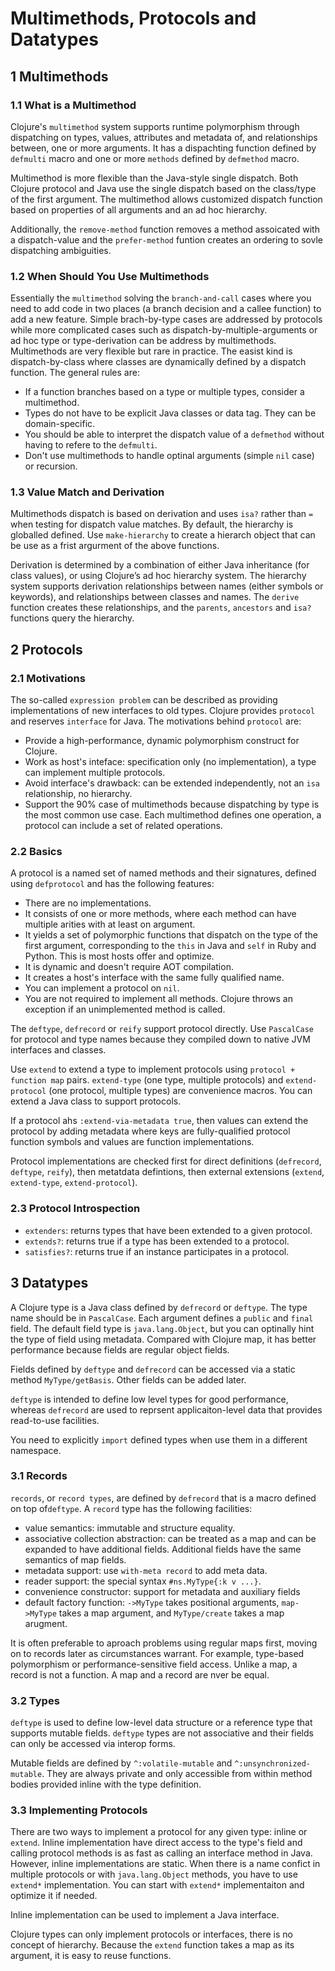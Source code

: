 # Multimethods, Protocols and Datatypes

## 1 Multimethods

### 1.1 What is a Multimethod

Clojure's `multimethod` system supports runtime polymorphism through dispatching on types, values, attributes and metadata of, and relationships between, one or more arguments. It has a dispachting function defined by `defmulti` macro and one or more `methods` defined by `defmethod` macro.

Multimethod is more flexible than the Java-style single dispatch. Both Clojure protocol and Java use the single dispatch based on the class/type of the first argument. The multimethod allows customized dispatch function based on properties of all arguments and an ad hoc hierarchy.

Additionally, the `remove-method` function removes a method assoicated with a dispatch-value and the `prefer-method` funtion creates an ordering to sovle dispatching ambiguities.

### 1.2 When Should You Use Multimethods

Essentially the `multimethod` solving the `branch-and-call` cases where you need to add code in two places (a branch decision and a callee function) to add a new feature. Simple brach-by-type cases are addressed by protocols while more complicated cases such as dispatch-by-multiple-arguments or ad hoc type or type-derivation can be address by multimethods. Multimethods are very flexible but rare in practice. The easist kind is dispatch-by-class where classes are dynamically defined by a dispatch function. The general rules are:

- If a function branches based on a type or multiple types, consider a multimethod.
- Types do not have to be explicit Java classes or data tag. They can be domain-specific.
- You should be able to interpret the dispatch value of a `defmethod` without having to refere to the `defmulti`.
- Don't use multimethods to handle optinal arguments (simple `nil` case) or recursion.

### 1.3 Value Match and Derivation

Multimethods dispatch is based on derivation and uses `isa?` rather than `=` when testing for dispatch value matches. By default, the hierarchy is globalled defined. Use `make-hierarchy` to create a hierarch object that can be use as a frist argurment of the above functions.

Derivation is determined by a combination of either Java inheritance (for class values), or using Clojure’s ad hoc hierarchy system. The hierarchy system supports derivation relationships between names (either symbols or keywords), and relationships between classes and names. The `derive` function creates these relationships, and the `parents`, `ancestors` and `isa?` functions query the hierarchy.

## 2 Protocols

### 2.1 Motivations

The so-called `expression problem` can be described as providing implementations of new interfaces to old types. Clojure provides `protocol` and reserves `interface` for Java. The motivations behind `protocol` are:

- Provide a high-performance, dynamic polymorphism construct for Clojure.
- Work as host's inteface: specification only (no implementation), a type can implement multiple protocols.
- Avoid interface's drawback: can be extended independently, not an `isa` relationship, no hierarchy.
- Support the 90% case of multimethods because dispatching by type is the most common use case. Each multimethod defines one operation, a protocol can include a set of related operations.

### 2.2 Basics

A protocol is a named set of named methods and their signatures, defined using `defprotocol` and has the following features:

- There are no implementations.
- It consists of one or more methods, where each method can have multiple arities with at least on argument.
- It yields a set of polymorphic functions that dispatch on the type of the first argument, corresponding to the `this` in Java and `self` in Ruby and Python. This is most hosts offer and optimize.
- It is dynamic and doesn't require AOT compilation.
- It creates a host's interface with the same fully qualified name.
- You can implement a protocol on `nil`.
- You are not required to implement all methods. Clojure throws an exception if an unimplemented method is called.

The `deftype`, `defrecord` or `reify` support protocol directly. Use `PascalCase` for protocol and type names because they compiled down to native JVM interfaces and classes.

Use `extend` to extend a type to implement protocols using `protocol + function map` pairs. `extend-type` (one type, multiple protocols) and `extend-protocol` (one protocol, multiple types) are convenience macros. You can extend a Java class to support protocols.

If a protocol ahs `:extend-via-metadata true`, then values can extend the protocol by adding metadata where keys are fully-qualified protocol function symbols and values are function implementations.

Protocol implementations are checked first for direct definitions (`defrecord`, `deftype`, `reify`), then metatdata defintions, then external extensions (`extend`, `extend-type`, `extend-protocol`).

### 2.3 Protocol Introspection

- `extenders`: returns types that have been extended to a given protocol.
- `extends?`: returns true if a type has been extended to a protocol.
- `satisfies?`: returns true if an instance participates in a protocol.

## 3 Datatypes

A Clojure type is a Java class defined by `defrecord` or `deftype`. The type name should be in `PascalCase`. Each argument defines a `public` and `final` field. The default field type is `java.lang.Object`, but you can optinally hint the type of field using metadata. Compared with Clojure map, it has better performance because fields are regular object fields.

Fields defined by `deftype` and `defrecord` can be accessed via a static method `MyType/getBasis`. Other fields can be added later.

`deftype` is intended to define low level types for good performance, whereas `defrecord` are used to reprsent applicaiton-level data that provides read-to-use facilities.

You need to explicitly `import` defined types when use them in a different namespace.

### 3.1 Records

`records`, or `record types`, are defined by `defrecord` that is a macro defined on top of`deftype`. A `record` type has the following facilities:

- value semantics: immutable and structure equality.
- associative collection abstraction: can be treated as a map and can be expanded to have additional fields. Additional fields have the same semantics of map fields.
- metadata support: use `with-meta record` to add meta data.
- reader support: the special syntax `#ns.MyType{:k v ...}`.
- convenience constructor: support for metadata and auxiliary fields
- default factory function: `->MyType` takes positional arguments, `map->MyType` takes a map argument, and `MyType/create` takes a map arugment.

It is often preferable to aproach problems using regular maps first, moving on to records later as circumstances warrant. For example, type-based polymorphism or performance-sensitive field access. Unlike a map, a record is not a function. A map and a record are nver be equal.

### 3.2 Types

`deftype` is used to define low-level data structure or a reference type that supports mutable fields. `deftype` types are not associative and their fields can only be accessed via interop forms.

Mutable fields are defined by `^:volatile-mutable` and `^:unsynchronized-mutable`. They are always private and only accessible from within method bodies provided inline with the type definition.

### 3.3 Implementing Protocols

There are two ways to implement a protocol for any given type: inline or `extend`. Inline implementation have direct access to the type's field and calling protocol methods is as fast as calling an interface method in Java. However, inline implementations are static. When there is a name confict in multiple protocols or with `java.lang.Object` methods, you have to use `extend*` implementation. You can start with `extend*` implementaiton and optimize it if needed.

Inline implementation can be used to implement a Java interface.

Clojure types can only implement protocols or interfaces, there is no concept of hierarchy. Because the `extend` function takes a map as its argument, it is easy to reuse functions.
